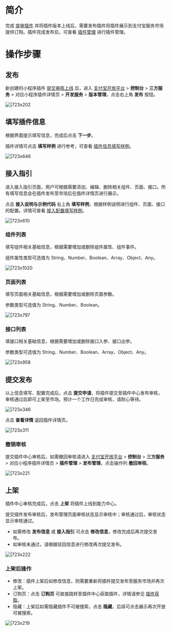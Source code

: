 
# 简介
完成 [提审插件](https://docs.alipay.com/mini/plugin/check) 并将插件版本上线后，需要发布插件将插件展示到支付宝服务市场提供订购。插件完成发布后，可查看 [插件管理](https://opendocs.alipay.com/mini/plugin/publish-management) 进行插件管理。

# 操作步骤

## 发布
新创建的小程序插件 [提交审核上线](https://docs.alipay.com/mini/plugin/check) 后，进入 [支付宝开放平台](https://spcenter.alipay.com/operation/mini/ops/dashboard) > **控制台** > **三方服务** > 对应小程序插件详情页 > **开发服务** > **版本管理**，点击右上角 **发布** 按钮。

![|723x202](https://cdn.nlark.com/yuque/0/2022/png/179989/1648607774669-b8ec7e36-bcdd-4fe0-91e7-17152a2d38b0.png)

## 填写插件信息
根据界面提示填写信息，完成后点击 **下一步**。

插件详情可点击 **填写样例** 进行参考，可查看 [插件信息填写样例](https://opendocs.alipay.com/mini/plugin/01md2q)。

![|723x646](https://cdn.nlark.com/yuque/0/2022/png/179989/1648608227712-543b42ce-7ad7-40d4-a340-75b97d5c1224.png)

## 接入指引
进入接入指引页面，用户可根据需要添加、编辑、删除相关组件、页面、接口。所有填写信息会在插件发布至市场后在插件详情页进行展示。

点击 **接入说明与示例代码** 右上角 **填写样例**，根据样例说明进行组件、页面、接口的配置。详情可查看 [接入配置填写样例](https://opendocs.alipay.com/mini/plugin/01mbsm)。

![|723x610](https://cdn.nlark.com/yuque/0/2022/png/179989/1648608349406-f12b554b-8614-4898-9558-e3d0c633bae0.png)

### 组件列表
填写组件相关基础信息，根据需要增加或删除组件属性、组件事件。

组件属性类型可选值为 String、Number、Boolean、Array、Object、Any。

![|723x1020](https://intranetproxy.alipay.com/skylark/lark/0/2020/png/236382/1609140908949-a2da19be-f0bc-4621-a610-15926746cb49.png)

### 页面列表
填写页面相关基础信息，根据需要增加或删除页面参数。

参数类型可选值为 String、Number、Boolean。

![|723x797](https://intranetproxy.alipay.com/skylark/lark/0/2020/png/236382/1609145419807-9bd155e9-13a4-4440-84bd-ca81fa4c4510.png)

### 接口列表
填接口相关基础信息，根据需要增加或删除接口入参、接口出参。

参数类型可选值为 String、Number、Boolean、Array、Object、Any。

![|723x958](https://intranetproxy.alipay.com/skylark/lark/0/2020/png/236382/1609145429064-60680111-2684-472b-8e10-b0770d76203b.png)

## 提交发布
以上信息填写、配置完成后，点击 **提交申请**，将插件提交至插件中心发布审核，审核通过后即可上架至市场。预计一个工作日完成审核，请耐心等待。 

![|723x346](https://intranetproxy.alipay.com/skylark/lark/0/2020/png/236382/1609150595123-fe2a968e-c8ce-46da-9f25-b5fe19aaf2d2.png)

点击 **查看详情** 返回插件详情页。

![|723x311](https://cdn.nlark.com/yuque/0/2022/png/179989/1648608574666-2717661e-ecdf-46aa-809e-b566ea3ab503.png)

### 撤销审核
提交插件中心审核后，如需撤回审核请进入 [支付宝开放平台](https://spcenter.alipay.com/operation/mini/ops/dashboard) > **控制台** > **三方服务** > 对应小程序插件详情页 > **插件管理** > **发布管理**，点击操作列 **撤回审核**。

![|723x221](https://cdn.nlark.com/yuque/0/2022/png/179989/1648608698171-cdc10704-2a61-4daf-aba7-db048de6a75f.png)


## 上架
插件中心审核完成后，点击 **上架** 将插件上线到能力中心。

提交插件发布审核后，发布管理页面审核状态显示审核中；审核通过后，审核状态显示审核通过。

- 如需修改 **发布信息** 或 **接入指引** 可点击 **修改信息**，修改完成后再次提交发布。
- 如审核未通过，请根据驳回信息进行修改再次提交发布。

![|723x222](https://cdn.nlark.com/yuque/0/2022/png/179989/1648608767265-dc6451f2-b53e-424e-b952-962104877520.png)

### 上架后操作

- 修改：插件上架后如修改信息，则需要重新将插件提交发布至服务市场并再次上架。
- 订购页：点击 **订购页** 可直接跳转至插件中心获取插件，详情请参见 [插件获取](https://opendocs.alipay.com/mini/plugin/plugin-order)。
- 隐藏：上架后如需隐藏插件不可被搜索，点击 **隐藏**，后续可点击展示再次开放可被搜索。

![|723x219](https://cdn.nlark.com/yuque/0/2022/png/179989/1648608831770-c7db59eb-2c4b-494c-a716-422d94aa56f5.png)
